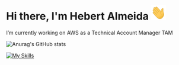# Hi there, I'm Hebert Almeida <img src="https://raw.githubusercontent.com/SatYu26/SatYu26/master/Assets/Hi.gif" width="40" height="40"/>

<p>I’m currently working on AWS as a Technical Account Manager TAM</p>

![Anurag's GitHub stats](https://github-readme-stats.vercel.app/api?username=hebertwla&theme=dark&show_icons=true)


<!-- Link icons https://github.com/tandpfun/skill-icons/blob/main/readme.md-->
[![My Skills](https://skillicons.dev/icons?i=aws,python,linux,nginx,kubernetes&perline=5)](https://skillicons.dev)


<!-- https://gist.github.com/rxaviers/7360908 -->
